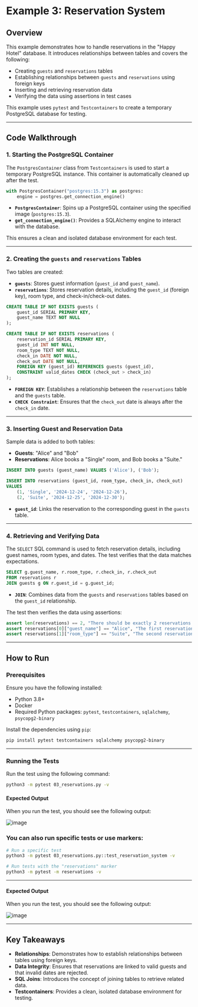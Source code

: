 # Example 3: Reservation System

## Overview
This example demonstrates how to handle reservations in the "Happy Hotel" database. It introduces relationships between tables and covers the following:
- Creating `guests` and `reservations` tables
- Establishing relationships between `guests` and `reservations` using foreign keys
- Inserting and retrieving reservation data
- Verifying the data using assertions in test cases

This example uses `pytest` and `Testcontainers` to create a temporary PostgreSQL database for testing.

---

## Code Walkthrough

### 1. Starting the PostgreSQL Container
The `PostgresContainer` class from `Testcontainers` is used to start a temporary PostgreSQL instance. This container is automatically cleaned up after the test.

```python
with PostgresContainer("postgres:15.3") as postgres:
    engine = postgres.get_connection_engine()
```

- **`PostgresContainer`**: Spins up a PostgreSQL container using the specified image (`postgres:15.3`).
- **`get_connection_engine()`**: Provides a SQLAlchemy engine to interact with the database.

This ensures a clean and isolated database environment for each test.

---

### 2. Creating the `guests` and `reservations` Tables
Two tables are created:
- **`guests`**: Stores guest information (`guest_id` and `guest_name`).
- **`reservations`**: Stores reservation details, including the `guest_id` (foreign key), room type, and check-in/check-out dates.

```sql
CREATE TABLE IF NOT EXISTS guests (
    guest_id SERIAL PRIMARY KEY,
    guest_name TEXT NOT NULL
);

CREATE TABLE IF NOT EXISTS reservations (
    reservation_id SERIAL PRIMARY KEY,
    guest_id INT NOT NULL,
    room_type TEXT NOT NULL,
    check_in DATE NOT NULL,
    check_out DATE NOT NULL,
    FOREIGN KEY (guest_id) REFERENCES guests (guest_id),
    CONSTRAINT valid_dates CHECK (check_out > check_in)
);
```

- **`FOREIGN KEY`**: Establishes a relationship between the `reservations` table and the `guests` table.
- **`CHECK Constraint`**: Ensures that the `check_out` date is always after the `check_in` date.

---

### 3. Inserting Guest and Reservation Data
Sample data is added to both tables:
- **Guests**: "Alice" and "Bob"
- **Reservations**: Alice books a "Single" room, and Bob books a "Suite."

```sql
INSERT INTO guests (guest_name) VALUES ('Alice'), ('Bob');

INSERT INTO reservations (guest_id, room_type, check_in, check_out)
VALUES
    (1, 'Single', '2024-12-24', '2024-12-26'),
    (2, 'Suite', '2024-12-25', '2024-12-30');
```

- **`guest_id`**: Links the reservation to the corresponding guest in the `guests` table.

---

### 4. Retrieving and Verifying Data
The `SELECT` SQL command is used to fetch reservation details, including guest names, room types, and dates. The test verifies that the data matches expectations.

```sql
SELECT g.guest_name, r.room_type, r.check_in, r.check_out
FROM reservations r
JOIN guests g ON r.guest_id = g.guest_id;
```

- **`JOIN`**: Combines data from the `guests` and `reservations` tables based on the `guest_id` relationship.

The test then verifies the data using assertions:
```python
assert len(reservations) == 2, "There should be exactly 2 reservations."
assert reservations[0]["guest_name"] == "Alice", "The first reservation should be for Alice."
assert reservations[1]["room_type"] == "Suite", "The second reservation should be for a Suite."
```

---

## How to Run

### Prerequisites
Ensure you have the following installed:
- Python 3.8+
- Docker
- Required Python packages: `pytest`, `testcontainers`, `sqlalchemy`, `psycopg2-binary`

Install the dependencies using `pip`:
```bash
pip install pytest testcontainers sqlalchemy psycopg2-binary
```

---

### Running the Tests
Run the test using the following command:
```bash
python3 -m pytest 03_reservations.py -v
```
#### Expected Output
When you run the test, you should see the following output:

![image](https://github.com/user-attachments/assets/744c3e75-2833-4a05-ac20-496b11380f98)


### You can also run specific tests or use markers:

```bash
# Run a specific test
python3 -m pytest 03_reservations.py::test_reservation_system -v

# Run tests with the "reservations" marker
python3 -m pytest -m reservations -v
```

---

#### Expected Output
When you run the test, you should see the following output:

![image](https://github.com/user-attachments/assets/01d60a05-fe37-4d07-8c0d-434dd08e878d)


---

## Key Takeaways
- **Relationships**: Demonstrates how to establish relationships between tables using foreign keys.
- **Data Integrity**: Ensures that reservations are linked to valid guests and that invalid dates are rejected.
- **SQL Joins**: Introduces the concept of joining tables to retrieve related data.
- **Testcontainers**: Provides a clean, isolated database environment for testing.
